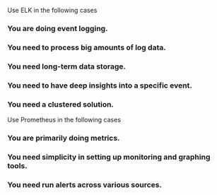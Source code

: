Use ELK in the following cases
### You are doing event logging.
### You need to process big amounts of log data.
### You need long-term data storage.
### You need to have deep insights into a specific event. 
### You need a clustered solution.
                      

Use Prometheus in the following cases
### You are primarily doing metrics.
### You need simplicity in setting up monitoring and graphing tools.
### You need run alerts across various sources.
